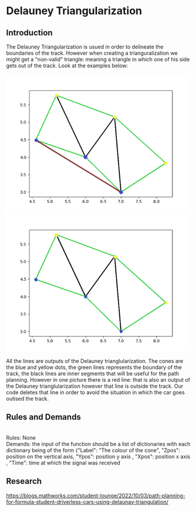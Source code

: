# Delauney Triangularization

## Introduction

The Delauney Triangularization is usued in order to delineate the boundaries of the track. However when creating a trianguralization we might get a "non-valid"
triangle: meaning a triangle in which one of his side gets out of the track. Look at the examples below:

<img src="wrong_Delauney.png" alt="Wrong" width="500"/>
<img src="right_Delauney.png" alt="Right" width="500"/>

All the lines are outputs of the Delauney trianglularization. 
The cones are the blue and yellow dots, the green lines represents the boundary of the track, the black lines are inner segments that will be useful for the path planning. However in one picture there is a red line: that is also an output of the Delauney trianglularization however that line is outside the track. Our code deletes that line in order to avoid the situation in which the car goes outised the track.

## Rules and Demands
<br/>
Rules: None
<br/>
Demands: the input of the function should be a list of dictionaries with each dictionary being of the form 
{"Label": "The colour of the cone", "Zpos": position on the vertical axis, "Ypos": position y axis , "Xpos": position x axis , "Time": time at which the signal was received

## Research

https://blogs.mathworks.com/student-lounge/2022/10/03/path-planning-for-formula-student-driverless-cars-using-delaunay-triangulation/


